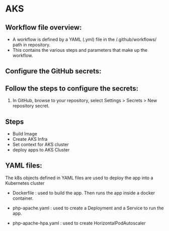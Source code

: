 # AKS

## Workflow file overview:
- A workflow is defined by a YAML (.yml) file in the /.github/workflows/ path in repository.
- This contains the various steps and parameters that make up the workflow.

## Configure the GitHub secrets:
## Follow the steps to configure the secrets:
1. In GitHub, browse to your repository, select Settings > Secrets > New repository secret.

## Steps 

- Build Image
- Create AKS Infra
- Set context for AKS cluster
- deploy apps to AKS Cluster

## YAML files:
  The k8s objects defined in YAML files are used to deploy the app into a Kubernetes cluster

- Dockerfile :  used to build the app. Then runs the app inside a docker container.

- php-apache.yaml : used to create a Deployment and a Service to run the app.

- php-apache-hpa.yaml : used to create HorizontalPodAutoscaler
